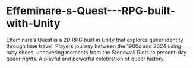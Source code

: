 # Effeminare-s-Quest---RPG-built-with-Unity
Effeminare’s Quest is a 2D RPG built in Unity that explores queer identity through time travel. Players journey between the 1960s and 2024 using ruby shoes, uncovering moments from the Stonewall Riots to present-day queer rights. A playful and powerful celebration of queer history.
